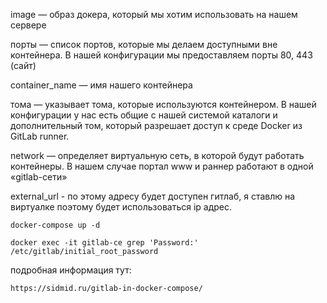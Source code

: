 image — образ докера, который мы хотим использовать на нашем сервере

порты — список портов, которые мы делаем доступными вне контейнера. В нашей конфигурации мы предоставляем порты 80, 443 (сайт)

container_name — имя нашего контейнера

тома — указывает тома, которые используются контейнером. В нашей конфигурации у нас есть общие с нашей системой каталоги и дополнительный том, который разрешает доступ к среде Docker из GitLab runner.

network — определяет виртуальную сеть, в которой будут работать контейнеры. В нашем случае портал www и раннер работают в одной «gitlab-сети»

external_url - по этому адресу будет доступен гитлаб, я ставлю на виртуалке поэтому будет использоваться ip адрес.

```
docker-compose up -d
```

```
docker exec -it gitlab-ce grep 'Password:' /etc/gitlab/initial_root_password
```

подробная информация тут:
```
https://sidmid.ru/gitlab-in-docker-compose/
```


